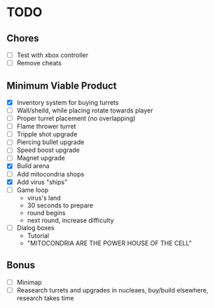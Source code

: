 # TODO

## Chores

- [ ] Test with xbox controller
- [ ] Remove cheats

## Minimum Viable Product

- [x] Inventory system for buying turrets
- [ ] Wall/sheild, while placing rotate towards player
- [ ] Proper turret placement (no overlapping)
- [ ] Flame thrower turret
- [ ] Tripple shot upgrade
- [ ] Piercing bullet upgrade
- [ ] Speed boost upgrade
- [ ] Magnet upgrade
- [x] Build arena
- [ ] Add mitocondria shops
- [x] Add virus "ships"
- [ ] Game loop
    - virus's land
    - 30 seconds to prepare
    - round begins
    - next round, increase difficulty
- [ ] Dialog boxes
    - Tutorial
    - "MITOCONDRIA ARE THE POWER HOUSE OF THE CELL"

## Bonus

- [ ] Minimap
- [ ] Reasearch turrets and upgrades in nucleaes, buy/build elsewhere, research takes time